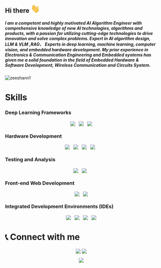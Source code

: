 <h2> Hi there <img src="https://github.com/ABSphreak/ABSphreak/blob/master/gifs/Hi.gif" width="30px"></h2>
<div align="left" width="50">
</div>
</p>

##### I am a competent and highly motivated AI Algorithm Engineer with comprehensive knowledge of new AI technologies, algorithms and products, with a passion for utilizing cutting-edge technologies to drive innovation and solve complex problems. Expert in AI algorithm design, LLM & VLM ,RAG、 Experts in deep learning, machine learning, computer vision, and embedded hardware development. My prior experience in Electronics & Communication Engineering and Embedded systems has given me a solid foundation in the field of Embedded Hardware & Software Development, Wireless Communication and Circuits System.

<p><img align="center" src="https://github-readme-stats.vercel.app/api/top-langs?username=zeeshann1&show_icons=true&locale=en&layout=compact" alt="zeeshann1" /></p>
</p>  
  
# Skills
### Deep Learning Frameworks
<p align="center">
      <a href="https://github.com/pytorch/pytorch" target="blank"><img align="center"
      src="https://i0.wp.com/www.marktechpost.com/wp-content/uploads/2020/11/pytorch-logo-dark.png?fit=1025%2C205&ssl=1"
      height="30" /></a>
      &nbsp;
      <a href="https://github.com/tensorflow/tensorflow" target="blank"><img align="center" 
      src="https://analyticsindiamag.com/wp-content/uploads/2018/01/tensorflow-1024x200.png" 
      height="35" /></a>
      &nbsp;
      <a href="https://github.com/onnx/onnx" target="blank"><img align="center" 
      src="https://artwork.lfaidata.foundation/projects/onnx/horizontal/black/onnx-horizontal-black.png" 
      height="30" /></a>
</p>
 
 ### Hardware Development
<p align="center">
      <a href="https://www.arduino.cc/" target="blank"><img align="center" 
      src="http://content.arduino.cc/brand/arduino-color.svg" 
      height="50" /></a>
      &nbsp;
      <a href="https://www.raspberrypi.com/" target="blank"><img align="center" 
      src="http://mastersofmedia.hum.uva.nl/wp-content/uploads/2014/09/raspberry_logo.png" 
      height="45" /></a>
      &nbsp;
      <a href="https://www.intel.com/content/www/us/en/developer/tools/neural-compute-stick/overview.html" target="blank"><img align="center" 
      src="https://pngimg.com/uploads/intel/intel_PNG12.png" 
      height="40" /></a>
      &nbsp;
      <a href="https://www.rock-chips.com/a/en/" target="blank"><img align="center" 
      src="https://libreelec.tv/img/downloads/logo-rockchip.png" 
      height="65" /></a>
      &nbsp;
  </p>
  
   ### Testing and Analysis
<p align="center">
      <a href="https://perfdog.wetest.net/article_detail?id=1&issue_id=0&plat_id=1"><img align="center" 
      src="https://th.bing.com/th/id/R.a3884539d8531bc4f1fbaf5efd4e377b?rik=XN8Xog4gl8pgvA&riu=http%3a%2f%2fwww.downxia.com%2fuploadfiles%2f2020%2f0720%2f20200720015337720.png&ehk=SGjN%2byW2kRLatPkT%2fGIciztLa69mae9BQ%2b4w7Ztif0Y%3d&risl=&pid=ImgRaw&r=0" 
      height="35" /></a>
      &nbsp;
      <a href="https://www.wetest.net/" target="blank"><img align="center" 
      src="https://miro.medium.com/v2/resize:fit:552/1*4dS1r8wh9QIyoFqg7rbSvg.png" 
      height="20" /></a>
      &nbsp;
  </p>
  
  ### Front-end Web Development
<p align="center">
<a href="https://www.gradio.app/" target="blank"><img align="center"
      src="https://img.stackshare.io/service/12683/2KMkheJx_400x400.png"
      height="65" /></a>
 &nbsp;
<a href="https://github.com/streamlit/streamlit" target="blank"><img align="center"
      src="https://upload.wikimedia.org/wikipedia/commons/7/77/Streamlit-logo-primary-colormark-darktext.png"
      height="55" /></a>
 </p>
 
 ### Integrated Development Environments (IDEs)
 <p align="center">
<a href="https://developer.android.com/studio" target="blank"><img align="center"
      src="https://1.bp.blogspot.com/-LgTa-xDiknI/X4EflN56boI/AAAAAAAAPuk/24YyKnqiGkwRS9-_9suPKkfsAwO4wHYEgCLcBGAsYHQ/s0/image9.png"
      height="65" /></a>
 &nbsp;
<a href="https://visualstudio.microsoft.com/"><img align="center"
      src="https://logowik.com/content/uploads/images/visual-studio-code7642.jpg"
      height="55" /></a>
 &nbsp;
<a href="https://jupyter.org/"><img align="center"
      src="https://encrypted-tbn0.gstatic.com/images?q=tbn:ANd9GcTCkeznrhAu9wn89yV1H1NCbRSd4zGPzLlHdem2mmmw18i2Td69BC-GPsyJZv9lYJIqLxs&usqp=CAU"
      height="59" /></a>
&nbsp;
<a href="https://www.jetbrains.com/pycharm/"><img align="center"
      src="https://static.wixstatic.com/media/334ba2_ffaba53f89cc46be846b5d1ef8b1a992~mv2.png/v1/fill/w_504,h_173,al_c,lg_1,q_85,enc_auto/334ba2_ffaba53f89cc46be846b5d1ef8b1a992~mv2.png"
      height="50" /></a>
 </p>
 

# 📞 Connect with me
<p align="center">
      <a href="https://www.linkedin.com/in/zeeshan-hyder-496a28123/" target="blank"><img align="center"
            src="https://img.shields.io/badge/LinkedIn-0077B5?style=for-the-badge&logo=linkedin&logoColor=white" /></a>
      <a href="https://github.com/zeeshann1" target="blank"><img align="center"
            src="https://img.shields.io/badge/GitHub-100000?style=for-the-badge&logo=github&logoColor=white" /></a>
 
  </p>
 <p align="center"> 
     <img src= "https://komarev.com/ghpvc/?username=zeeshann1&color=ff69b4&style=flat-square%22%20alt=%22zeeshann1" /> </p>
  
